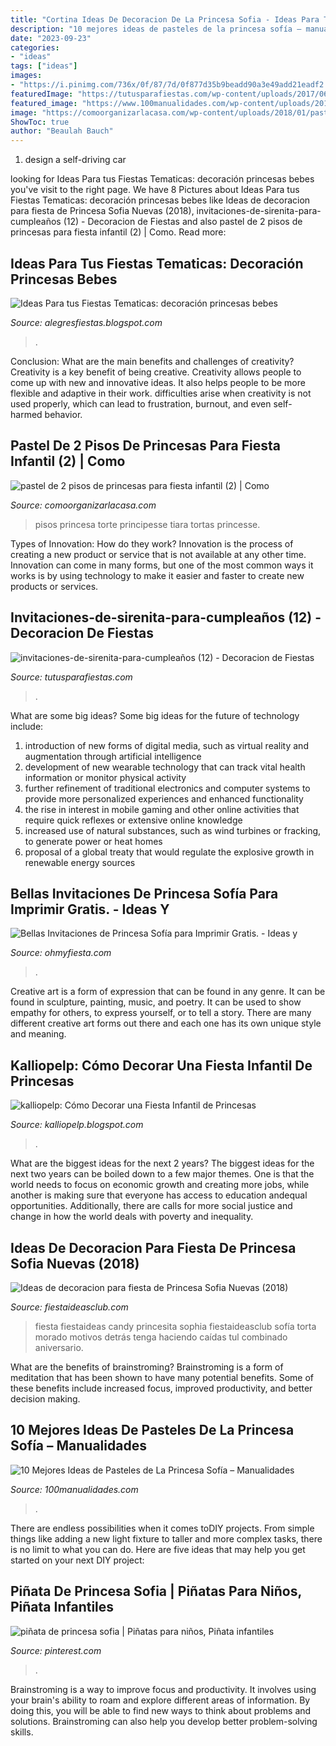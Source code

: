 ```yaml
---
title: "Cortina Ideas De Decoracion De La Princesa Sofia - Ideas Para Tus Fiestas Tematicas: Decoración Princesas Bebes"
description: "10 mejores ideas de pasteles de la princesa sofía – manualidades"
date: "2023-09-23"
categories:
- "ideas"
tags: ["ideas"]
images:
- "https://i.pinimg.com/736x/0f/87/7d/0f877d35b9beadd90a3e49add21eadf2.jpg"
featuredImage: "https://tutusparafiestas.com/wp-content/uploads/2017/06/invitaciones-de-sirenita-para-cumpleaños-12.jpg"
featured_image: "https://www.100manualidades.com/wp-content/uploads/2018/04/pasteles-de-la-princesa-sofia-4.jpg"
image: "https://comoorganizarlacasa.com/wp-content/uploads/2018/01/pastel-de-2-pisos-de-princesas-para-fiesta-infantil-2.jpg"
ShowToc: true
author: "Beaulah Bauch"
---
```



1. design a self-driving car 

	

		
looking for Ideas Para tus Fiestas Tematicas: decoración princesas bebes you've visit to the right page. We have 8 Pictures about Ideas Para tus Fiestas Tematicas: decoración princesas bebes like Ideas de decoracion para fiesta de Princesa Sofia Nuevas (2018), invitaciones-de-sirenita-para-cumpleaños (12) - Decoracion de Fiestas and also pastel de 2 pisos de princesas para fiesta infantil (2) | Como. Read more:
		
    
## Ideas Para Tus Fiestas Tematicas: Decoración Princesas Bebes

<img loading=lazy src="http://1.bp.blogspot.com/-fNHBQyXDin0/UbZaBi9NTcI/AAAAAAAACpo/W9WQz1ftNzs/s1600/DSCF1962.JPG" onerror="this.onerror=null;this.src='https://tse1.mm.bing.net/th?id=OIP.Se-vBUXIUnCSBZTzJS_M_AHaJ4&amp;pid=15.1';" alt="Ideas Para tus Fiestas Tematicas: decoración princesas bebes">

_Source: alegresfiestas.blogspot.com_

>. 

	

Conclusion: What are the main benefits and challenges of creativity?
Creativity is a key benefit of being creative. Creativity allows people to come up with new and innovative ideas. It also helps people to be more flexible and adaptive in their work. difficulties arise when creativity is not used properly, which can lead to frustration, burnout, and even self- harmed behavior.

    
## Pastel De 2 Pisos De Princesas Para Fiesta Infantil (2) | Como

<img loading=lazy src="https://comoorganizarlacasa.com/wp-content/uploads/2018/01/pastel-de-2-pisos-de-princesas-para-fiesta-infantil-2.jpg" onerror="this.onerror=null;this.src='https://tse3.mm.bing.net/th?id=OIP.XtjgD3h4a0VntDbnsx3wYwAAAA&amp;pid=15.1';" alt="pastel de 2 pisos de princesas para fiesta infantil (2) | Como">

_Source: comoorganizarlacasa.com_

>pisos princesa torte principesse tiara tortas princesse. 

	

Types of Innovation: How do they work?
Innovation is the process of creating a new product or service that is not available at any other time. Innovation can come in many forms, but one of the most common ways it works is by using technology to make it easier and faster to create new products or services.

    
## Invitaciones-de-sirenita-para-cumpleaños (12) - Decoracion De Fiestas

<img loading=lazy src="https://tutusparafiestas.com/wp-content/uploads/2017/06/invitaciones-de-sirenita-para-cumpleaños-12.jpg" onerror="this.onerror=null;this.src='https://tse1.mm.bing.net/th?id=OIP.sgow6IZImv1FzxN2j6NYbQHaJ4&amp;pid=15.1';" alt="invitaciones-de-sirenita-para-cumpleaños (12) - Decoracion de Fiestas">

_Source: tutusparafiestas.com_

>. 

	

What are some big ideas?
Some big ideas for the future of technology include: 
1) introduction of new forms of digital media, such as virtual reality and augmentation through artificial intelligence 
2) development of new wearable technology that can track vital health information or monitor physical activity 
3) further refinement of traditional electronics and computer systems to provide more personalized experiences and enhanced functionality 
4) the rise in interest in mobile gaming and other online activities that require quick reflexes or extensive online knowledge 
5) increased use of natural substances, such as wind turbines or fracking, to generate power or heat homes 
6) proposal of a global treaty that would regulate the explosive growth in renewable energy sources

    
## Bellas Invitaciones De Princesa Sofía Para Imprimir Gratis. - Ideas Y

<img loading=lazy src="http://2.bp.blogspot.com/-fddw9aHMqVE/U0fAF3mBP4I/AAAAAAACqSI/IIG6YmwqyTI/s1600/Sofia-the-first-free-printable-kit-001.jpg" onerror="this.onerror=null;this.src='https://tse4.mm.bing.net/th?id=OIP.OL_cVw1KJRyqGCNW-Qun4AHaE8&amp;pid=15.1';" alt="Bellas Invitaciones de Princesa Sofía para Imprimir Gratis. - Ideas y">

_Source: ohmyfiesta.com_

>. 

	

Creative art is a form of expression that can be found in any genre. It can be found in sculpture, painting, music, and poetry. It can be used to show empathy for others, to express yourself, or to tell a story. There are many different creative art forms out there and each one has its own unique style and meaning.

    
## Kalliopelp: Cómo Decorar Una Fiesta Infantil De Princesas

<img loading=lazy src="http://3.bp.blogspot.com/-L6INMjd3oFc/UCQxyzepQ_I/AAAAAAAAF-I/9P4i9cIX8u0/s1600/Fiesta%2BInfantil%2Bde%2BPrincesas%2Bparty%2B2.jpg" onerror="this.onerror=null;this.src='https://tse2.mm.bing.net/th?id=OIP.J-h4m_huufO1ANUiM-7ekwHaFj&amp;pid=15.1';" alt="kalliopelp: Cómo Decorar una Fiesta Infantil de Princesas">

_Source: kalliopelp.blogspot.com_

>. 

	

What are the biggest ideas for the next 2 years?
The biggest ideas for the next two years can be boiled down to a few major themes. One is that the world needs to focus on economic growth and creating more jobs, while another is making sure that everyone has access to education andequal opportunities. Additionally, there are calls for more social justice and change in how the world deals with poverty and inequality.

    
## Ideas De Decoracion Para Fiesta De Princesa Sofia Nuevas (2018)

<img loading=lazy src="https://i0.wp.com/www.fiestaideasclub.com/wp-content/uploads/2014/07/decoracion-fiesta-de-princesa-sofia-fiestaideas-00004.min_.jpg?resize=480%2C640" onerror="this.onerror=null;this.src='https://tse3.mm.bing.net/th?id=OIP.xYsDMNx30J0RHTAhB5CRugHaJ4&amp;pid=15.1';" alt="Ideas de decoracion para fiesta de Princesa Sofia Nuevas (2018)">

_Source: fiestaideasclub.com_

>fiesta fiestaideas candy princesita sophia fiestaideasclub sofía torta morado motivos detrás tenga haciendo caídas tul combinado aniversario. 

	

What are the benefits of brainstroming?
Brainstroming is a form of meditation that has been shown to have many potential benefits. Some of these benefits include increased focus, improved productivity, and better decision making.

    
## 10 Mejores Ideas De Pasteles De La Princesa Sofía – Manualidades

<img loading=lazy src="https://www.100manualidades.com/wp-content/uploads/2018/04/pasteles-de-la-princesa-sofia-4.jpg" onerror="this.onerror=null;this.src='https://tse3.mm.bing.net/th?id=OIP.KGUhpZ-SGEl7goxTrKoTFAHaMS&amp;pid=15.1';" alt="10 Mejores Ideas de Pasteles de La Princesa Sofía – Manualidades">

_Source: 100manualidades.com_

>. 

	

There are endless possibilities when it comes toDIY projects. From simple things like adding a new light fixture to taller and more complex tasks, there is no limit to what you can do. Here are five ideas that may help you get started on your next DIY project: 

    
## Piñata De Princesa Sofia | Piñatas Para Niños, Piñata Infantiles

<img loading=lazy src="https://i.pinimg.com/736x/0f/87/7d/0f877d35b9beadd90a3e49add21eadf2.jpg" onerror="this.onerror=null;this.src='https://tse3.mm.bing.net/th?id=OIP.CfujGESDWsNHrXQxGzAvJAHaLa&amp;pid=15.1';" alt="piñata de princesa sofia | Piñatas para niños, Piñata infantiles">

_Source: pinterest.com_

>. 

	

Brainstroming is a way to improve focus and productivity. It involves using your brain's ability to roam and explore different areas of information. By doing this, you will be able to find new ways to think about problems and solutions. Brainstroming can also help you develop better problem-solving skills.

